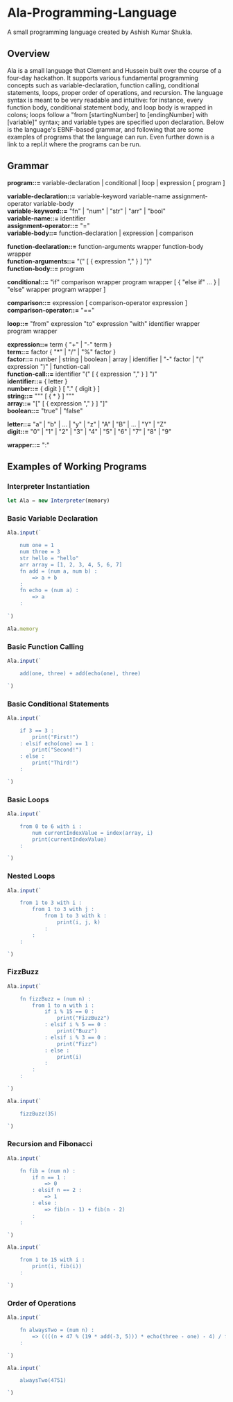 # Ala-Programming-Language

A small programming language created by Ashish Kumar Shukla.
## Overview

Ala is a small language that Clement and Hussein built over the course of a four-day hackathon.
It supports various fundamental programming concepts such as variable-declaration, 
function calling, conditional statements, loops, proper order of operations, and recursion. 
The language syntax is meant to be very readable and intuitive: for instance, every 
function body, conditional statement body, and loop body is wrapped in colons; loops 
follow a "from [startingNumber] to [endingNumber] with [variable]" syntax; and variable types are
specified upon declaration. Below is the language's EBNF-based grammar, and following that are some examples of programs that the language can run. Even further down is a link to a repl.it where the programs can be run.

## Grammar

**program::=** variable-declaration | conditional | loop | expression [ program ]

**variable-declaration::=** variable-keyword variable-name assignment-operator variable-body  
**variable-keyword::=** "fn" | "num" | "str" | "arr" | "bool"  
**variable-name::=** identifier  
**assignment-operator::=** "="  
**variable-body::=** function-declaration | expression | comparison

**function-declaration::=** function-arguments wrapper function-body wrapper  
**function-arguments::=** "(" [ { expression "," } ] ")"  
**function-body::=** program

**conditional::=** "if" comparison wrapper program wrapper [ { "else if" ... } | "else" wrapper program wrapper ]

**comparison::=** expression [ comparison-operator expression ]  
**comparison-operator::=** "=="

**loop::=** "from" expression "to" expression "with" identifier wrapper program wrapper

**expression::=** term { "+" | "-" term }  
**term::=** factor { "\*" | "/" | "%" factor }  
**factor::=** number | string | boolean | array | identifier | "-" factor | "(" expression ")" | function-call  
**function-call::=** identifier "(" [ { expression "," } ] ")"  
**identifier::=** { letter }  
**number::=** { digit } [ "." { digit } ]  
**string::=** """ [ { * } ] """  
**array::=** "[" [ { expression "," } ] "]"  
**boolean::=** "true" | "false"

**letter::=** "a" | "b" | ... | "y" | "z" | "A" | "B" | ... | "Y" | "Z"  
**digit::=** "0" | "1" | "2" | "3" | "4" | "5" | "6" | "7" | "8" | "9"

**wrapper::=** ":"

## Examples of Working Programs

### Interpreter Instantiation

```javascript
let Ala = new Interpreter(memory)
```

### Basic Variable Declaration

```javascript
Ala.input(`

	num one = 1
	num three = 3
	str hello = "hello"
	arr array = [1, 2, 3, 4, 5, 6, 7]
	fn add = (num a, num b) :
		=> a + b
	:
	fn echo = (num a) :
		=> a
	:
	
`)

Ala.memory
```

### Basic Function Calling

```javascript
Ala.input(`

	add(one, three) + add(echo(one), three)

`)
```

### Basic Conditional Statements

```javascript
Ala.input(`

	if 3 == 3 :
		print("First!")
	: elsif echo(one) == 1 :
		print("Second!")
	: else :
		print("Third!")
	:

`)
```

### Basic Loops

```javascript
Ala.input(`

	from 0 to 6 with i :
		num currentIndexValue = index(array, i)
		print(currentIndexValue)
	:

`)
```

### Nested Loops

```javascript
Ala.input(`

	from 1 to 3 with i :
		from 1 to 3 with j :
			from 1 to 3 with k :
				print(i, j, k)
			:
		:
	:

`)
```

### FizzBuzz

```javascript
Ala.input(`

	fn fizzBuzz = (num n) :
		from 1 to n with i :
			if i % 15 == 0 :
				print("FizzBuzz")
			: elsif i % 5 == 0 :
				print("Buzz")
			: elsif i % 3 == 0 :
				print("Fizz")
			: else :
				print(i)
			:
		:
	:

`)

Ala.input(`

	fizzBuzz(35)

`)
```

### Recursion and Fibonacci

```javascript
Ala.input(`

	fn fib = (num n) :
		if n == 1 :
			=> 0
		: elsif n == 2 :
			=> 1
		: else :
			=> fib(n - 1) + fib(n - 2)
		:
	:

`)

Ala.input(`

	from 1 to 15 with i :
		print(i, fib(i))
	:

`)
```

### Order of Operations

```javascript
Ala.input(`

	fn alwaysTwo = (num n) :
		=> ((((n + 47 % (19 * add(-3, 5))) * echo(three - one) - 4) / fib(4) - n + fib(echo(10)) - 29) * 3 - 9) / 3 - (((n + 109 % 10) * 2 - 4) / 2 - n)
	:

`)

Ala.input(`

	alwaysTwo(4751)

`)
```


